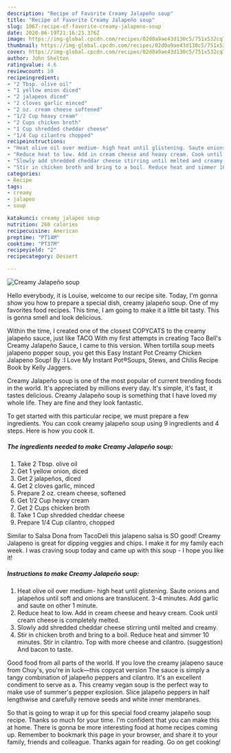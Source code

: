 ```yaml
---
description: "Recipe of Favorite Creamy Jalapeño soup"
title: "Recipe of Favorite Creamy Jalapeño soup"
slug: 1067-recipe-of-favorite-creamy-jalapeno-soup
date: 2020-06-19T21:16:23.376Z
image: https://img-global.cpcdn.com/recipes/02d0a9ae43d130c5/751x532cq70/creamy-jalapeno-soup-recipe-main-photo.jpg
thumbnail: https://img-global.cpcdn.com/recipes/02d0a9ae43d130c5/751x532cq70/creamy-jalapeno-soup-recipe-main-photo.jpg
cover: https://img-global.cpcdn.com/recipes/02d0a9ae43d130c5/751x532cq70/creamy-jalapeno-soup-recipe-main-photo.jpg
author: John Shelton
ratingvalue: 4.6
reviewcount: 10
recipeingredient:
- "2 Tbsp. olive oil"
- "1 yellow onion diced"
- "2 jalapeos diced"
- "2 cloves garlic minced"
- "2 oz. cream cheese softened"
- "1/2 Cup heavy cream"
- "2 Cups chicken broth"
- "1 Cup shredded cheddar cheese"
- "1/4 Cup cilantro chopped"
recipeinstructions:
- "Heat olive oil over medium- high heat until glistening. Saute onions and jalapeños until soft and onions are translucent. 3-4 minutes. Add garlic and saute on other 1 minute."
- "Reduce heat to low. Add in cream cheese and heavy cream. Cook until cream cheese is completely melted."
- "Slowly add shredded cheddar cheese stirring until melted and creamy."
- "Stir in chicken broth and bring to a boil. Reduce heat and simmer 10 minutes. Stir in cilantro. Top with more cheese and cilantro. (suggestion) And bacon to taste."
categories:
- Recipe
tags:
- creamy
- jalapeo
- soup

katakunci: creamy jalapeo soup 
nutrition: 268 calories
recipecuisine: American
preptime: "PT14M"
cooktime: "PT37M"
recipeyield: "2"
recipecategory: Dessert

---
```



![Creamy Jalapeño soup](https://img-global.cpcdn.com/recipes/02d0a9ae43d130c5/751x532cq70/creamy-jalapeno-soup-recipe-main-photo.jpg)

Hello everybody, it is Louise, welcome to our recipe site. Today, I'm gonna show you how to prepare a special dish, creamy jalapeño soup. One of my favorites food recipes. This time, I am going to make it a little bit tasty. This is gonna smell and look delicious.

Within the time, I created one of the closest COPYCATS to the creamy jalapeño sauce, just like TACO With my first attempts in creating Taco Bell&#39;s Creamy Jalapeño Sauce, I came to this version. When tortilla soup meets jalapeno popper soup, you get this Easy Instant Pot Creamy Chicken Jalapeno Soup! By :I Love My Instant Pot®Soups, Stews, and Chilis Recipe Book by Kelly Jaggers.

Creamy Jalapeño soup is one of the most popular of current trending foods in the world. It's appreciated by millions every day. It's simple, it's fast, it tastes delicious. Creamy Jalapeño soup is something that I have loved my whole life. They are fine and they look fantastic.


To get started with this particular recipe, we must prepare a few ingredients. You can cook creamy jalapeño soup using 9 ingredients and 4 steps. Here is how you cook it.

<!--inarticleads1-->

##### The ingredients needed to make Creamy Jalapeño soup:

1. Take 2 Tbsp. olive oil
1. Get 1 yellow onion, diced
1. Get 2 jalapeños, diced
1. Get 2 cloves garlic, minced
1. Prepare 2 oz. cream cheese, softened
1. Get 1/2 Cup heavy cream
1. Get 2 Cups chicken broth
1. Take 1 Cup shredded cheddar cheese
1. Prepare 1/4 Cup cilantro, chopped


Similar to Salsa Dona from TacoDeli this jalapeno salsa is SO good! Creamy Jalapeno is great for dipping veggies and chips. I make it for my family each week. I was craving soup today and came up with this soup - I hope you like it! 

<!--inarticleads2-->

##### Instructions to make Creamy Jalapeño soup:

1. Heat olive oil over medium- high heat until glistening. Saute onions and jalapeños until soft and onions are translucent. 3-4 minutes. Add garlic and saute on other 1 minute.
1. Reduce heat to low. Add in cream cheese and heavy cream. Cook until cream cheese is completely melted.
1. Slowly add shredded cheddar cheese stirring until melted and creamy.
1. Stir in chicken broth and bring to a boil. Reduce heat and simmer 10 minutes. Stir in cilantro. Top with more cheese and cilantro. (suggestion) And bacon to taste.


Good food from all parts of the world. If you love the creamy jalapeno sauce from Chuy&#39;s, you&#39;re in luck—this copycat version The sauce is simply a tangy combination of jalapeño peppers and cilantro. It&#39;s an excellent condiment to serve as a. This creamy vegan soup is the perfect way to make use of summer&#39;s pepper explosion. Slice jalapeño peppers in half lengthwise and carefully remove seeds and white inner membranes. 

So that is going to wrap it up for this special food creamy jalapeño soup recipe. Thanks so much for your time. I'm confident that you can make this at home. There is gonna be more interesting food at home recipes coming up. Remember to bookmark this page in your browser, and share it to your family, friends and colleague. Thanks again for reading. Go on get cooking!
